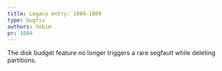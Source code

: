 ```yaml
---
title: Legacy entry: 1804-1809
type: bugfix
authors: tobim
pr: 1804
---
```


The disk budget feature no longer triggers a rare segfault while deleting
partitions.
